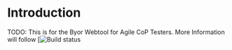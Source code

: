 # Introduction 
TODO: This is for the Byor Webtool for Agile CoP Testers.
More Information will follow
[![Build status](https://mddeepu8.github.io/Testing/)
